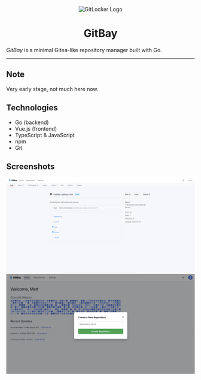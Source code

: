 <p align="center">
  <img src="assets/logo.png" alt="GitLocker Logo" width="180"/>
</p>

<h1 align="center">GitBay</h1>

*GitBay* is a minimal Gitea-like repository manager built with Go.

---


## Note
Very early stage, not much here now.

## Technologies

- Go (backend)
- Vue.js (frontend)
- TypeScript & JavaScript
- npm
- Git

## Screenshots

![Screenshot 1](assets/screenshots/ss3.png)
![Screenshot 1](assets/screenshots/ss2.png)